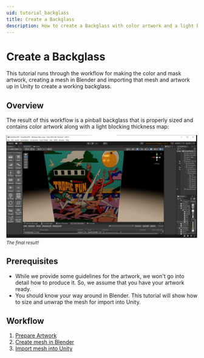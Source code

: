 ```yaml
---
uid: tutorial_backglass
title: Create a Backglass
description: How to create a Backglass with color artwork and a light blocking thickness map
---
```


# Create a Backglass

This tutorial runs through the workflow for making the color and mask artwork, creating a mesh in Blender and importing that mesh and artwork up in Unity to create a working backglass.

## Overview

The result of this workflow is a pinball backglass that is properly sized and contains color artwork along with a light blocking thickness map:


![Final Result](BGdone.jpg)
<small><i>The final result!</i></small>

## Prerequisites

- While we provide some guidelines for the artwork, we won't go into detail how to produce it. So, we assume that you have your artwork ready.
- You should know your way around in Blender. This tutorial will show how to size and unwrap the mesh for import into Unity.

## Workflow

1. [Prepare Artwork](xref:tutorial_backglass_1)
2. [Create mesh in Blender](xref:tutorial_backglass_2)
3. [Import mesh into Unity](xref:tutorial_backglass_3)
